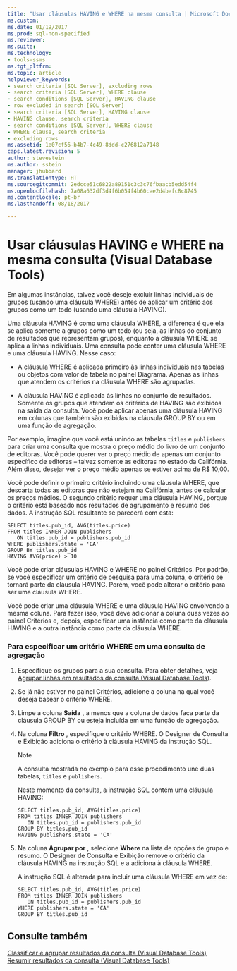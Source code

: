 ```yaml
---
title: "Usar cláusulas HAVING e WHERE na mesma consulta | Microsoft Docs"
ms.custom: 
ms.date: 01/19/2017
ms.prod: sql-non-specified
ms.reviewer: 
ms.suite: 
ms.technology:
- tools-ssms
ms.tgt_pltfrm: 
ms.topic: article
helpviewer_keywords:
- search criteria [SQL Server], excluding rows
- search criteria [SQL Server], WHERE clause
- search conditions [SQL Server], HAVING clause
- row excluded in search [SQL Server]
- search criteria [SQL Server], HAVING clause
- HAVING clause, search criteria
- search conditions [SQL Server], WHERE clause
- WHERE clause, search criteria
- excluding rows
ms.assetid: 1e07cf56-b4b7-4c49-8ddd-c276812a7148
caps.latest.revision: 5
author: stevestein
ms.author: sstein
manager: jhubbard
ms.translationtype: HT
ms.sourcegitcommit: 2edcce51c6822a89151c3c3c76fbaacb5edd54f4
ms.openlocfilehash: 7a08a632df3d4f6b054f4b60cae2d4befc8c8745
ms.contentlocale: pt-br
ms.lasthandoff: 08/18/2017

---
```

# <a name="use-having-and-where-clauses-in-the-same-query-visual-database-tools"></a>Usar cláusulas HAVING e WHERE na mesma consulta (Visual Database Tools)
Em algumas instâncias, talvez você deseje excluir linhas individuais de grupos (usando uma cláusula WHERE) antes de aplicar um critério aos grupos como um todo (usando uma cláusula HAVING).  
  
Uma cláusula HAVING é como uma cláusula WHERE, a diferença é que ela se aplica somente a grupos como um todo (ou seja, as linhas do conjunto de resultados que representam grupos), enquanto a cláusula WHERE se aplica a linhas individuais. Uma consulta pode conter uma cláusula WHERE e uma cláusula HAVING. Nesse caso:  
  
-   A cláusula WHERE é aplicada primeiro às linhas individuais nas tabelas ou objetos com valor de tabela no painel Diagrama. Apenas as linhas que atendem os critérios na cláusula WHERE são agrupadas.  
  
-   A cláusula HAVING é aplicada às linhas no conjunto de resultados. Somente os grupos que atendem os critérios de HAVING são exibidos na saída da consulta. Você pode aplicar apenas uma cláusula HAVING em colunas que também são exibidas na cláusula GROUP BY ou em uma função de agregação.  
  
Por exemplo, imagine que você está unindo as tabelas `titles` e `publishers` para criar uma consulta que mostra o preço médio do livro de um conjunto de editoras. Você pode querer ver o preço médio de apenas um conjunto específico de editoras – talvez somente as editoras no estado da Califórnia. Além disso, desejar ver o preço médio apenas se estiver acima de R$ 10,00.  
  
Você pode definir o primeiro critério incluindo uma cláusula WHERE, que descarta todas as editoras que não estejam na Califórnia, antes de calcular os preços médios. O segundo critério requer uma cláusula HAVING, porque o critério está baseado nos resultados de agrupamento e resumo dos dados. A instrução SQL resultante se parecerá com esta:  
  
```  
SELECT titles.pub_id, AVG(titles.price)  
FROM titles INNER JOIN publishers  
   ON titles.pub_id = publishers.pub_id  
WHERE publishers.state = 'CA'  
GROUP BY titles.pub_id  
HAVING AVG(price) > 10  
```  
  
Você pode criar cláusulas HAVING e WHERE no painel Critérios. Por padrão, se você especificar um critério de pesquisa para uma coluna, o critério se tornará parte da cláusula HAVING. Porém, você pode alterar o critério para ser uma cláusula WHERE.  
  
Você pode criar uma cláusula WHERE e uma cláusula HAVING envolvendo a mesma coluna. Para fazer isso, você deve adicionar a coluna duas vezes ao painel Critérios e, depois, especificar uma instância como parte da cláusula HAVING e a outra instância como parte da cláusula WHERE.  
  
### <a name="to-specify-a-where-condition-in-an-aggregate-query"></a>Para especificar um critério WHERE em uma consulta de agregação  
  
1.  Especifique os grupos para a sua consulta. Para obter detalhes, veja [Agrupar linhas em resultados da consulta (Visual Database Tools)](../../ssms/visual-db-tools/group-rows-in-query-results-visual-database-tools.md).  
  
2.  Se já não estiver no painel Critérios, adicione a coluna na qual você deseja basear o critério WHERE.  
  
3.  Limpe a coluna **Saída** , a menos que a coluna de dados faça parte da cláusula GROUP BY ou esteja incluída em uma função de agregação.  
  
4.  Na coluna **Filtro** , especifique o critério WHERE. O Designer de Consulta e Exibição adiciona o critério à cláusula HAVING da instrução SQL.  
  
    > [!NOTE]  
    > A consulta mostrada no exemplo para esse procedimento une duas tabelas, `titles` e `publishers`.  
  
    Neste momento da consulta, a instrução SQL contém uma cláusula HAVING:  
  
    ```  
    SELECT titles.pub_id, AVG(titles.price)  
    FROM titles INNER JOIN publishers   
       ON titles.pub_id = publishers.pub_id  
    GROUP BY titles.pub_id  
    HAVING publishers.state = 'CA'  
    ```  
  
5.  Na coluna **Agrupar por** , selecione **Where** na lista de opções de grupo e resumo. O Designer de Consulta e Exibição remove o critério da cláusula HAVING na instrução SQL e a adiciona à cláusula WHERE.  
  
    A instrução SQL é alterada para incluir uma cláusula WHERE em vez de:  
  
    ```  
    SELECT titles.pub_id, AVG(titles.price)  
    FROM titles INNER JOIN publishers   
       ON titles.pub_id = publishers.pub_id  
    WHERE publishers.state = 'CA'  
    GROUP BY titles.pub_id  
    ```  
  
## <a name="see-also"></a>Consulte também  
[Classificar e agrupar resultados da consulta (Visual Database Tools)](../../ssms/visual-db-tools/sort-and-group-query-results-visual-database-tools.md)  
[Resumir resultados da consulta (Visual Database Tools)](../../ssms/visual-db-tools/summarize-query-results-visual-database-tools.md)  
  

